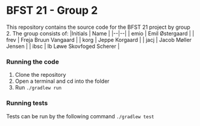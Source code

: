 # BFST 21 - Group 2
This repository contains the source code for the BFST 21 project by group 2. The group consists of:
|Initials | Name |
|--|--|
| emio |  Emil Østergaard |
| frev | Freja Bruun Vangaard |
| korg | Jeppe Korgaard | 
| jacj | Jacob Møller Jensen |
| ibsc | Ib Løwe Skovfoged Scherer |


### Running the code
1. Clone the repository
2. Open a terminal and cd into the folder
3. Run `./gradlew run`

### Running tests
Tests can be run by the following command `./gradlew test`